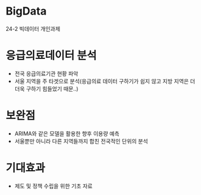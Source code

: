 # BigData
24-2 빅데이터 개인과제

# 응급의료데이터 분석 
- 전국 응급의료기관 현황 파악
- 서울 지역을 주 타겟으로 분석(응급의료 데이터 구하기가 쉽지 않고 지방 지역은 더더욱 구하기 힘들었기 때문..)
  
# 보완점
- ARIMA와 같은 모델을 활용한 향후 이용량 예측
- 서울뿐만 아니라 다른 지역들까지 합친 전국적인 단위의 분석
  
# 기대효과
- 제도 및 정책 수립을 위한 기초 자료

